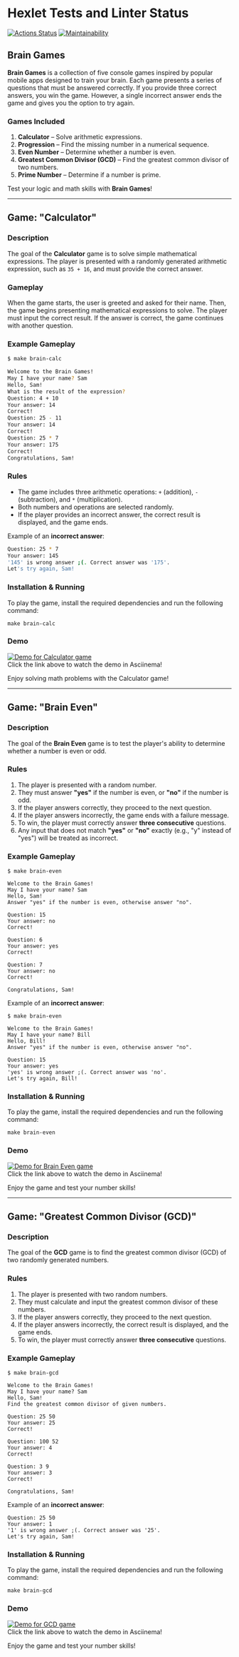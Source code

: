 # Hexlet Tests and Linter Status

[![Actions Status](https://github.com/isa-nurbek/python-project-49/actions/workflows/hexlet-check.yml/badge.svg)](https://github.com/isa-nurbek/python-project-49/actions)
[![Maintainability](https://api.codeclimate.com/v1/badges/0236135eb91986f6964b/maintainability)](https://codeclimate.com/github/isa-nurbek/python-project-49/maintainability)

## Brain Games

**Brain Games** is a collection of five console games inspired by popular mobile apps designed to train your brain. Each game presents a series of questions that must be answered correctly. If you provide three correct answers, you win the game. However, a single incorrect answer ends the game and gives you the option to try again.

### Games Included

1. **Calculator** – Solve arithmetic expressions.
2. **Progression** – Find the missing number in a numerical sequence.
3. **Even Number** – Determine whether a number is even.
4. **Greatest Common Divisor (GCD)** – Find the greatest common divisor of two numbers.
5. **Prime Number** – Determine if a number is prime.

Test your logic and math skills with **Brain Games**!

---

## Game: "Calculator"  

### Description  

The goal of the **Calculator** game is to solve simple mathematical expressions. The player is presented with a randomly generated arithmetic expression, such as `35 + 16`, and must provide the correct answer.  

### Gameplay  

When the game starts, the user is greeted and asked for their name. Then, the game begins presenting mathematical expressions to solve. The player must input the correct result. If the answer is correct, the game continues with another question.  

### Example Gameplay  

```bash
$ make brain-calc

Welcome to the Brain Games!  
May I have your name? Sam  
Hello, Sam!  
What is the result of the expression?  
Question: 4 + 10  
Your answer: 14  
Correct!  
Question: 25 - 11  
Your answer: 14  
Correct!  
Question: 25 * 7  
Your answer: 175  
Correct!  
Congratulations, Sam!  
```

### Rules  

- The game includes three arithmetic operations: `+` (addition), `-` (subtraction), and `*` (multiplication).  
- Both numbers and operations are selected randomly.  
- If the player provides an incorrect answer, the correct result is displayed, and the game ends.  

Example of an **incorrect answer**:  

```bash
Question: 25 * 7  
Your answer: 145  
'145' is wrong answer ;(. Correct answer was '175'.  
Let's try again, Sam!  
```

### Installation & Running

To play the game, install the required dependencies and run the following command:

```plaintext
make brain-calc
```

### Demo

[![Demo for Calculator game](https://asciinema.org/a/bdOugBFgGm4HASXZWZfrsNX5K.svg)](https://asciinema.org/a/bdOugBFgGm4HASXZWZfrsNX5K)  
Click the link above to watch the demo in Asciinema!

Enjoy solving math problems with the Calculator game!

---

## Game: "Brain Even"

### Description

The goal of the **Brain Even** game is to test the player's ability to determine whether a number is even or odd.

### Rules

1. The player is presented with a random number.
2. They must answer **"yes"** if the number is even, or **"no"** if the number is odd.
3. If the player answers correctly, they proceed to the next question.
4. If the player answers incorrectly, the game ends with a failure message.
5. To win, the player must correctly answer **three consecutive** questions.
6. Any input that does not match **"yes"** or **"no"** exactly (e.g., "y" instead of "yes") will be treated as incorrect.

### Example Gameplay

```plaintext
$ make brain-even

Welcome to the Brain Games!
May I have your name? Sam
Hello, Sam!
Answer "yes" if the number is even, otherwise answer "no".

Question: 15
Your answer: no
Correct!

Question: 6
Your answer: yes
Correct!

Question: 7
Your answer: no
Correct!

Congratulations, Sam!
```

Example of an **incorrect answer**:

```plaintext
$ make brain-even

Welcome to the Brain Games!
May I have your name? Bill
Hello, Bill!
Answer "yes" if the number is even, otherwise answer "no".

Question: 15
Your answer: yes
'yes' is wrong answer ;(. Correct answer was 'no'.
Let's try again, Bill!
```

### Installation & Running

To play the game, install the required dependencies and run the following command:

```plaintext
make brain-even
```

### Demo

[![Demo for Brain Even game](https://asciinema.org/a/XCJQY1Wyx8v6xOvDd5efrwUiD.svg)](https://asciinema.org/a/XCJQY1Wyx8v6xOvDd5efrwUiD)  
Click the link above to watch the demo in Asciinema!

Enjoy the game and test your number skills!

---

## Game: "Greatest Common Divisor (GCD)"

### Description

The goal of the **GCD** game is to find the greatest common divisor (GCD) of two randomly generated numbers.

### Rules

1. The player is presented with two random numbers.
2. They must calculate and input the greatest common divisor of these numbers.
3. If the player answers correctly, they proceed to the next question.
4. If the player answers incorrectly, the correct result is displayed, and the game ends.
5. To win, the player must correctly answer **three consecutive** questions.

### Example Gameplay

```plaintext
$ make brain-gcd

Welcome to the Brain Games!
May I have your name? Sam
Hello, Sam!
Find the greatest common divisor of given numbers.

Question: 25 50
Your answer: 25
Correct!

Question: 100 52
Your answer: 4
Correct!

Question: 3 9
Your answer: 3
Correct!

Congratulations, Sam!
```

Example of an **incorrect answer**:

```plaintext
Question: 25 50
Your answer: 1
'1' is wrong answer ;(. Correct answer was '25'.
Let's try again, Sam!
```

### Installation & Running

To play the game, install the required dependencies and run the following command:

```plaintext
make brain-gcd
```

### Demo

[![Demo for GCD game](https://asciinema.org/a/f7SbhMTIsVwGoyXlMgbJIYPdv.svg)](https://asciinema.org/a/f7SbhMTIsVwGoyXlMgbJIYPdv)  
Click the link above to watch the demo in Asciinema!

Enjoy the game and test your number skills!
